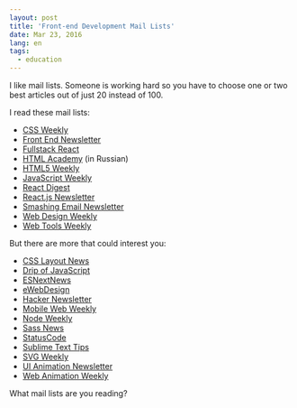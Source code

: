 ```yaml
---
layout: post
title: 'Front-end Development Mail Lists'
date: Mar 23, 2016
lang: en
tags:
  - education
---
```


I like mail lists. Someone is working hard so you have to choose one or two best articles out of just 20 instead of 100.

I read these mail lists:

- [CSS Weekly](http://css-weekly.com/)
- [Front End Newsletter](http://frontendnewsletter.com/)
- [Fullstack React](http://newsletter.fullstackreact.com/)
- [HTML Academy](https://htmlacademy.ru/email) (in Russian)
- [HTML5 Weekly](http://html5weekly.com/)
- [JavaScript Weekly](http://javascriptweekly.com/)
- [React Digest](https://www.getrevue.co/profile/the-react-digest)
- [React.js Newsletter](http://reactjsnewsletter.com/)
- [Smashing Email Newsletter](http://www.smashingmagazine.com/the-smashing-newsletter/)
- [Web Design Weekly](http://web-design-weekly.com/)
- [Web Tools Weekly](http://webtoolsweekly.com/)

But there are more that could interest you:

- [CSS Layout News](http://csslayout.news/)
- [Drip of JavaScript](http://adripofjavascript.com/)
- [ESNextNews](http://esnextnews.com/)
- [eWebDesign](https://ewebdesign.com/)
- [Hacker Newsletter](http://www.hackernewsletter.com/)
- [Mobile Web Weekly](http://mobilewebweekly.co/)
- [Node Weekly](http://nodeweekly.com/)
- [Sass News](http://sassnews.com/)
- [StatusCode](http://statuscode.org/) 
- [Sublime Text Tips](http://sublimetexttips.com/)
- [SVG Weekly](https://svgweekly.com/)
- [UI Animation Newsletter](http://uianimationnewsletter.com)
- [Web Animation Weekly](http://webanimationweekly.com/)

What mail lists are you reading?
